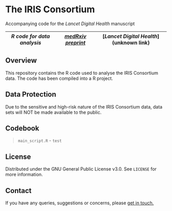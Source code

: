 # The IRIS Consortium
Accompanying code for the *Lancet Digital Health* manuscript

|*R code for data analysis*|[*medRxiv preprint*](https://www.medrxiv.org/content/10.1101/2022.12.16.22283251v1)|[*Lancet Digital Health*](unknown link)|
|----------|------------|----------|
## Overview
This repository contains the R code used to analyse the IRIS Consortium data. The code has been compiled into a R project. 
## Data Protection
Due to the sensitive and high-risk nature of the IRIS Consortium data, data sets will NOT be made available to the public.
## Codebook
> `main_script.R` - 
> `test`
## License
Distributed under the GNU General Public License v3.0. See `LICENSE` for more information.
## Contact
If you have any queries, suggestions or concerns, please [get in touch.](mailto:iris@ndph.ox.ac.uk)
